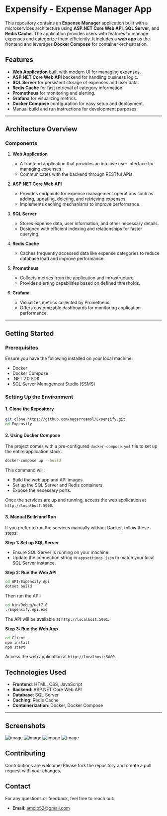 # Expensify - Expense Manager App

This repository contains an **Expense Manager** application built with a microservices architecture using **ASP.NET Core Web API**, **SQL Server**, and **Redis Cache**. The application provides users with features to manage expenses and categorize them efficiently. It includes a **web app** as the frontend and leverages **Docker Compose** for container orchestration.

## Features
- **Web Application** built with modern UI for managing expenses.
- **ASP.NET Core Web API** backend for handling business logic.
- **SQL Server** for persistent storage of expenses and user data.
- **Redis Cache** for fast retrieval of category information.
- **Prometheus** for monitoring and alerting.
- **Grafana** for visualizing metrics.
- **Docker Compose** configuration for easy setup and deployment.
- Manual build and run instructions for development purposes.

---

## Architecture Overview

### Components
1. **Web Application**
   - A frontend application that provides an intuitive user interface for managing expenses.
   - Communicates with the backend through RESTful APIs.

2. **ASP.NET Core Web API**
   - Provides endpoints for expense management operations such as adding, updating, deleting, and retrieving expenses.
   - Implements caching mechanisms to improve performance.

3. **SQL Server**
   - Stores expense data, user information, and other necessary details.
   - Designed with efficient indexing and relationships for faster querying.

4. **Redis Cache**
   - Caches frequently accessed data like expense categories to reduce database load and improve performance.

5. **Prometheus**
   - Collects metrics from the application and infrastructure.
   - Provides alerting capabilities based on defined thresholds.

6. **Grafana**
   - Visualizes metrics collected by Prometheus.
   - Offers customizable dashboards for monitoring application performance.

---

## Getting Started

### Prerequisites
Ensure you have the following installed on your local machine:
- Docker
- Docker Compose
- .NET 7.0 SDK
- SQL Server Management Studio (SSMS)
  
### Setting Up the Environment

#### 1. Clone the Repository
```bash
git clone https://github.com/nagarroamol/Expensify.git
cd Expensify
```

#### 2. Using Docker Compose
The project comes with a pre-configured `docker-compose.yml` file to set up the entire application stack.

```bash
docker-compose up --build
```
This command will:
- Build the web app and API images.
- Set up the SQL Server and Redis containers.
- Expose the necessary ports.

Once the services are up and running, access the web application at `http://localhost:5000`.

#### 3. Manual Build and Run
If you prefer to run the services manually without Docker, follow these steps:

**Step 1: Set up SQL Server**
- Ensure SQL Server is running on your machine.
- Update the connection string in `appsettings.json` to match your local SQL Server instance.

**Step 2: Run the Web API**
```bash
cd API/Expensify.Api
dotnet build
```
Then run the API:
```bash
cd bin/Debug/net7.0
./Expensify.Api.exe
```
The API will be available at `http://localhost:5001`.

**Step 3: Run the Web App**
```bash
cd Client
npm install
npm start
```
Access the web application at `http://localhost:5000`.

## Technologies Used
- **Frontend**: HTML, CSS, JavaScript
- **Backend**: ASP.NET Core Web API
- **Database**: SQL Server
- **Caching**: Redis Cache
- **Containerization**: Docker, Docker Compose

---

## Screenshots
![image](https://github.com/user-attachments/assets/652ef864-ce8e-4caf-81c8-6b043dc47faf)
![image](https://github.com/user-attachments/assets/83dbf53b-d858-4946-bcc8-2831fff61ba6)
![image](https://github.com/user-attachments/assets/af4b98cc-7415-4c93-8176-d9a6f221e6e3)
![image](https://github.com/user-attachments/assets/c3b6ff7b-f4c6-4397-b3f4-ae0865b7677b)



## Contributing
Contributions are welcome! Please fork the repository and create a pull request with your changes.

## Contact
For any questions or feedback, feel free to reach out:
- **Email**: amolb52@gmail.com

